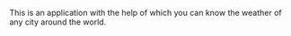 This is an application with the help of which you can know the weather of any city around the world.
